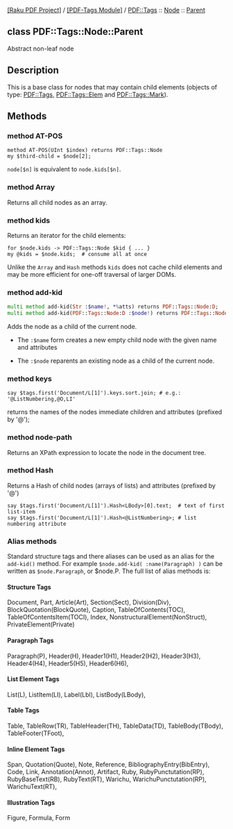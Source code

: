 [[Raku PDF Project]](https://pdf-raku.github.io)
 / [[PDF-Tags Module]](https://pdf-raku.github.io/PDF-Tags-raku)
 / [PDF::Tags](https://pdf-raku.github.io/PDF-Tags-raku/PDF/Tags)
 :: [Node](https://pdf-raku.github.io/PDF-Tags-raku/PDF/Tags/Node)
 :: [Parent](https://pdf-raku.github.io/PDF-Tags-raku/PDF/Tags/Node/Parent)

class PDF::Tags::Node::Parent
-----------------------------

Abstract non-leaf node

Description
-----------

This is a base class for nodes that may contain child elements (objects of type: [PDF::Tags](https://pdf-raku.github.io/PDF-Tags-raku/PDF/Tags), [PDF::Tags::Elem](https://pdf-raku.github.io/PDF-Tags-raku/PDF/Tags/Elem) and [PDF::Tags::Mark](https://pdf-raku.github.io/PDF-Tags-raku/PDF/Tags/Mark)).

Methods
-------

### method AT-POS

    method AT-POS(UInt $index) returns PDF::Tags::Node
    my $third-child = $node[2];

`node[$n]` is equivalent to `node.kids[$n]`.

### method Array

Returns all child nodes as an array.

### method kids

Returns an iterator for the child elements:

    for $node.kids -> PDF::Tags::Node $kid { ... }
    my @kids = $node.kids;  # consume all at once

Unlike the `Array` and `Hash` methods `kids` does not cache child elements and may be more efficient for one-off traversal of larger DOMs.

### method add-kid

```raku
multi method add-kid(Str :$name!, *%atts) returns PDF::Tags::Node:D;
multi method add-kid(PDF::Tags::Node:D :$node!) returns PDF::Tags::Node:D;
```

Adds the node as a child of the current node.

  * The `:$name` form creates a new empty child node with the given name and attributes

  * The `:$node` reparents an existing node as a child of the current node.

### method keys

    say $tags.first('Document/L[1]').keys.sort.join; # e.g.: '@ListNumbering,@O,LI'

returns the names of the nodes immediate children and attributes (prefixed by '@');

### method node-path

Returns an XPath expression to locate the node in the document tree.

### method Hash

Returns a Hash of child nodes (arrays of lists) and attributes (prefixed by '@')

    say $tags.first('Document/L[1]').Hash<LBody>[0].text;  # text of first list-item
    say $tags.first('Document/L[1]').Hash<@ListNumbering>; # list numbering attribute

### Alias methods

Standard structure tags and there aliases can be used as an alias for the `add-kid()` method. For example `$node.add-kid( :name(Paragraph) )` can be written as `$node.Paragraph`, or $node.P. The full list of alias methods is:

#### Structure Tags

Document, Part, Article(Art), Section(Sect), Division(Div), BlockQuotation(BlockQuote), Caption, TableOfContents(TOC), TableOfContentsItem(TOCI), Index, NonstructuralElement(NonStruct), PrivateElement(Private)

#### Paragraph Tags

Paragraph(P), Header(H), Header1(H1), Header2(H2), Header3(H3), Header4(H4), Header5(H5), Header6(H6),

#### List Element Tags

List(L), ListItem(LI), Label(Lbl), ListBody(LBody),

#### Table Tags

Table, TableRow(TR), TableHeader(TH), TableData(TD), TableBody(TBody), TableFooter(TFoot),

#### Inline Element Tags

Span, Quotation(Quote), Note, Reference, BibliographyEntry(BibEntry), Code, Link, Annotation(Annot), Artifact, Ruby, RubyPunctutation(RP), RubyBaseText(RB), RubyText(RT), Warichu, WarichuPunctutation(RP), WarichuText(RT),

#### Illustration Tags

Figure, Formula, Form

